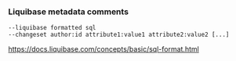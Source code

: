 ### Liquibase metadata comments

```
--liquibase formatted sql
--changeset author:id attribute1:value1 attribute2:value2 [...]
```

https://docs.liquibase.com/concepts/basic/sql-format.html